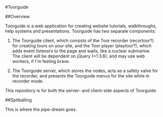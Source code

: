 #Toorguide

##Overview

Toorguide is a web application for creating website tutorials, walkthroughs, help systems and presentations.  Toorguide has two separate components:

1) The Toorguide client, which consists of the Toor recorder (recortoor?) for creating tours on your site, and the Toor player (playtoor?), which adds event listeners to the page and waits, like a nuclear submarine.  The client will be dependent on jQuery (>1.3.6), and may use web workers, if I'm feeling brave.

2) The Toorguide server, which stores the nodes, acts as a safety valve for the recorder, and presents the Toorguide menus for the site while in recorder mode.

This repository is for both the server- and client-side aspects of Toorguide.

##Spitballing

This is where the pipe-dream goes.


